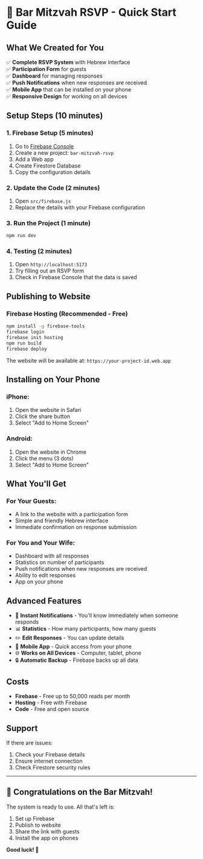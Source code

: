 # 🎉 Bar Mitzvah RSVP - Quick Start Guide

## What We Created for You

✅ **Complete RSVP System** with Hebrew interface  
✅ **Participation Form** for guests  
✅ **Dashboard** for managing responses  
✅ **Push Notifications** when new responses are received  
✅ **Mobile App** that can be installed on your phone  
✅ **Responsive Design** for working on all devices  

## Setup Steps (10 minutes)

### 1. Firebase Setup (5 minutes)
1. Go to [Firebase Console](https://console.firebase.google.com/)
2. Create a new project: `bar-mitzvah-rsvp`
3. Add a Web app
4. Create Firestore Database
5. Copy the configuration details

### 2. Update the Code (2 minutes)
1. Open `src/firebase.js`
2. Replace the details with your Firebase configuration

### 3. Run the Project (1 minute)
```bash
npm run dev
```

### 4. Testing (2 minutes)
1. Open `http://localhost:5173`
2. Try filling out an RSVP form
3. Check in Firebase Console that the data is saved

## Publishing to Website

### Firebase Hosting (Recommended - Free)
```bash
npm install -g firebase-tools
firebase login
firebase init hosting
npm run build
firebase deploy
```

The website will be available at: `https://your-project-id.web.app`

## Installing on Your Phone

### iPhone:
1. Open the website in Safari
2. Click the share button
3. Select "Add to Home Screen"

### Android:
1. Open the website in Chrome
2. Click the menu (3 dots)
3. Select "Add to Home Screen"

## What You'll Get

### For Your Guests:
- A link to the website with a participation form
- Simple and friendly Hebrew interface
- Immediate confirmation on response submission

### For You and Your Wife:
- Dashboard with all responses
- Statistics on number of participants
- Push notifications when new responses are received
- Ability to edit responses
- App on your phone

## Advanced Features

- 🔔 **Instant Notifications** - You'll know immediately when someone responds
- 📊 **Statistics** - How many participants, how many guests
- ✏️ **Edit Responses** - You can update details
- 📱 **Mobile App** - Quick access from your phone
- 🌐 **Works on All Devices** - Computer, tablet, phone
- 🔒 **Automatic Backup** - Firebase backs up all data

## Costs

- **Firebase** - Free up to 50,000 reads per month
- **Hosting** - Free with Firebase
- **Code** - Free and open source

## Support

If there are issues:
1. Check your Firebase details
2. Ensure internet connection
3. Check Firestore security rules

---

## 🎊 Congratulations on the Bar Mitzvah! 

The system is ready to use. All that's left is:
1. Set up Firebase
2. Publish to website
3. Share the link with guests
4. Install the app on phones

**Good luck! 🚀**
